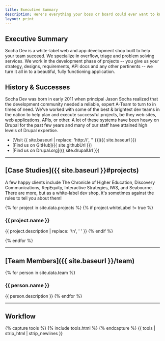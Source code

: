 ```yaml
---
title: Executive Summary
description: Here's everything your boss or board could ever want to know about us.
layout: print
---
```


## Executive Summary

Socha Dev is a white-label web and app development shop built to help your team
succeed. We specialize in overflow, triage and problem solving services. We work
in the development phase of projects \-- you give us your strategy, designs,
requirements, API docs and any other pertinents \-- we turn it all in to a
beautiful, fully functioning application.

## History & Successes

Socha Dev was born in early 2011 when principal Jason Socha realized that the
development community needed a reliable, expert A-Team to turn to in times of
need. We\'ve worked with some of the best & brightest dev teams in the nation to
help plan and execute successful projects, be they web sites, web applications,
APIs, or other. A lot of these systems have been heavy on Drupal for the past
few years and many of our staff have attained high levels of Drupal expertise.

* [Visit {{ site.baseurl | replace: 'http://', '' }}]({{ site.baseurl }})
* [Find us on GitHub]({{ site.githubUrl }})
* [Find us on Drupal.org]({{ site.drupalUrl }})

* * *

## [Case Studies]({{ site.baseurl }}#projects)

A few happy clients include The Chronicle of Higher Education, Discovery
Communications, RepEquity, Interactive Strategies, IWS, and Seabourne. There
are more, but as a white-label dev shop, it\'s sometimes against the rules to
tell you about them!

{% for project in site.data.projects %}
  {% if project.whiteLabel != true %}
### {{ project.name }}

{{ project.description | replace: '\n', ' ' }}
  {% endif %}

{% endfor %}

* * *

## [Team Members]({{ site.baseurl }}/team)

{% for person in site.data.team %}
### {{ person.name }}
{{ person.description }}
{% endfor %}

* * *

## Workflow

{% capture tools %}
{% include tools.html %}
{% endcapture %}
{{ tools | strip_html | strip_newlines }}
